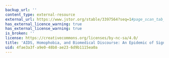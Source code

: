 ```yaml
---
backup_url: ''
content_type: external-resource
external_url: https://www.jstor.org/stable/3397564?seq=1#page_scan_tab_contents
has_external_licence_warning: true
has_external_license_warning: true
is_broken: ''
license: https://creativecommons.org/licenses/by-nc-sa/4.0/
title: 'AIDS, Homophobia, and Biomedical Discourse: An Epidemic of Signification'
uid: 4fae3a3f-a9e0-48b8-ae23-6d9b1115ea0a
---
```

